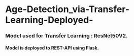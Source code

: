# Age-Detection_via-Transfer-Learning-Deployed-
###  Model used for Transfer Learning : ResNet50V2.
#### Model is deployed to REST-API using Flask.
